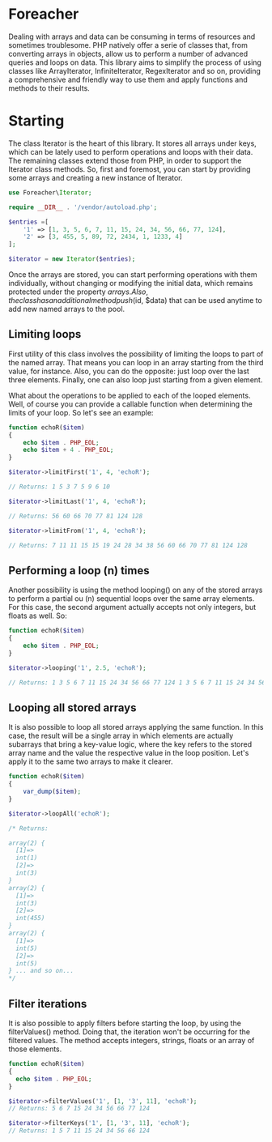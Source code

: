 # Foreacher

Dealing with arrays and data can be consuming in terms of resources and sometimes troublesome. PHP natively offer a serie of classes that, from converting arrays in objects, allow us to perform a number of advanced queries and loops on data. This library aims to simplify the process of using classes like ArrayIterator, InfiniteIterator, RegexIterator and so on, providing a comprehensive and friendly way to use them and apply functions and methods to their results.

# Starting

The class Iterator is the heart of this library. It stores all arrays under keys, which can be lately used to perform operations and loops with their data. The remaining classes extend those from PHP, in order to support the Iterator class methods. So, first and foremost, you can start by providing some arrays and creating a new instance of Iterator.

```php
use Foreacher\Iterator;

require __DIR__ . '/vendor/autoload.php';

$entries =[
	'1' => [1, 3, 5, 6, 7, 11, 15, 24, 34, 56, 66, 77, 124],
	'2' => [3, 455, 5, 89, 72, 2434, 1, 1233, 4]
];

$iterator = new Iterator($entries);
```
Once the arrays are stored, you can start performing operations with them individually, without changing or modifying the initial data, which remains protected under the property $arrays. Also, the class has an additional method push($id, $data) that can be used anytime to add new named arrays to the pool.

## Limiting loops

First utility of this class involves the possibility of limiting the loops to part of the named array. That means you can loop in an array starting from the third value, for instance. Also, you can do the opposite: just loop over the last three elements. Finally, one can also loop just starting from a given element.

What about the operations to be applied to each of the looped elements. Well, of course you can provide a callable function when determining the limits of your loop. So let's see an example:

```php
function echoR($item)
{
	echo $item . PHP_EOL;
	echo $item + 4 . PHP_EOL;
}

$iterator->limitFirst('1', 4, 'echoR');

// Returns: 1 5 3 7 5 9 6 10

$iterator->limitLast('1', 4, 'echoR');

// Returns: 56 60 66 70 77 81 124 128

$iterator->limitFrom('1', 4, 'echoR');

// Returns: 7 11 11 15 15 19 24 28 34 38 56 60 66 70 77 81 124 128
```
## Performing a loop (n) times

Another possibility is using the method looping() on any of the stored arrays to perform a partial ou (n) sequential loops over the same array elements. For this case, the second argument actually accepts not only integers, but floats as well. So:

```php
function echoR($item)
{
	echo $item . PHP_EOL;
}

$iterator->looping('1', 2.5, 'echoR');

// Returns: 1 3 5 6 7 11 15 24 34 56 66 77 124 1 3 5 6 7 11 15 24 34 56 66 77 124 1 3 5 6 7 11
```
## Looping all stored arrays

It is also possible to loop all stored arrays applying the same function. In this case, the result will be a single array in which elements are actually subarrays that bring a key-value logic, where the key refers to the stored array name and the value the respective value in the loop position. Let's apply it to the same two arrays to make it clearer.

```php
function echoR($item)
{
	var_dump($item);
}

$iterator->loopAll('echoR');

/* Returns:

array(2) {
  [1]=>
  int(1)
  [2]=>
  int(3)
}
array(2) {
  [1]=>
  int(3)
  [2]=>
  int(455)
}
array(2) {
  [1]=>
  int(5)
  [2]=>
  int(5)
} ... and so on...
*/ 

```
## Filter iterations

It is also possible to apply filters before starting the loop, by using the filterValues() method. Doing that, the iteration won't be occurring for the filtered values. The method accepts integers, strings, floats or an array of those elements.

```php
function echoR($item)
{
  echo $item . PHP_EOL;
}

$iterator->filterValues('1', [1, '3', 11], 'echoR');
// Returns: 5 6 7 15 24 34 56 66 77 124

$iterator->filterKeys('1', [1, '3', 11], 'echoR');
// Returns: 1 5 7 11 15 24 34 56 66 124

```
